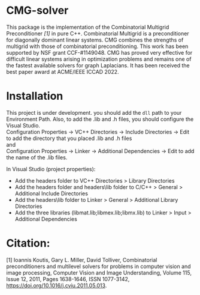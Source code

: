 # CMG-solver
This package is the implementation of the Combinatorial Multigrid Preconditioner *[1]* in pure C++. Combinatorial Multigrid is a preconditioner for diagonally dominant linear systems. CMG combines the strengths of multigrid with those of combinatorial preconditioning. This work has been supported by NSF grant CCF-#1149048.
CMG has proved very effective for difficult linear systems arising in optimization problems and remains one of the fastest available solvers for graph Laplacians. It has been received the best paper award at ACME/IEEE ICCAD 2022.

# Installation
This project is under development. you should add the `dll` path to your Environment Path. Also, to add the .lib and .h files, you should configure the Visual Studio.  
Configuration Properties -> VC++ Directories -> Include Directories -> Edit to add the directory that you placed .lib and .h files  
and  
Configuration Properties -> Linker -> Additional Dependencies -> Edit to add the name of the .lib files. 

In Visual Studio (project properties):
- Add the headers folder to VC++ Directories > Library Directories
- Add the headers folder and headers\lib folder to C/C++ > General > Additional Include Directories
- Add the headers\lib folder to Linker > General > Additional Library Directories
- Add the three libraries (libmat.lib;libmex.lib;libmx.lib) to Linker > Input > Additional Dependencies


# Citation:

[1] Ioannis Koutis, Gary L. Miller, David Tolliver, Combinatorial preconditioners and multilevel solvers for problems in computer vision and image processing, Computer Vision and Image Understanding, Volume 115, Issue 12, 2011, Pages 1638-1646, ISSN 1077-3142, https://doi.org/10.1016/j.cviu.2011.05.013.
